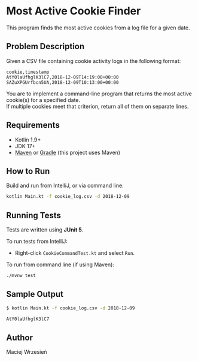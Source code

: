 # Most Active Cookie Finder

This program finds the most active cookies from a log file for a given date.

## Problem Description

Given a CSV file containing cookie activity logs in the following format:

```
cookie,timestamp
AtY0laUfhglK3lC7,2018-12-09T14:19:00+00:00
SAZuXPGUrfbcn5UA,2018-12-09T10:13:00+00:00
```

You are to implement a command-line program that returns the most active cookie(s) for a specified date.  
If multiple cookies meet that criterion, return all of them on separate lines.

## Requirements

- Kotlin 1.9+
- JDK 17+
- [Maven](https://maven.apache.org/) or [Gradle](https://gradle.org/) (this project uses Maven)

## How to Run

Build and run from IntelliJ, or via command line:

```bash
kotlin Main.kt -f cookie_log.csv -d 2018-12-09
```

## Running Tests

Tests are written using **JUnit 5**.

To run tests from IntelliJ:
- Right-click `CookieCommandTest.kt` and select `Run`.

To run from command line (if using Maven):

```bash
./mvnw test
```

## Sample Output

```bash
$ kotlin Main.kt -f cookie_log.csv -d 2018-12-09

AtY0laUfhglK3lC7
```

## Author

Maciej Wrzesień